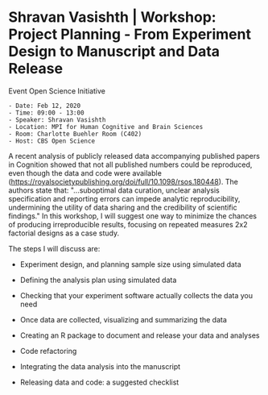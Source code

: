 # Shravan Vasishth | Workshop: Project Planning - From Experiment Design to Manuscript and Data Release
Event Open Science Initiative

    - Date: Feb 12, 2020
    - Time: 09:00 - 13:00
    - Speaker: Shravan Vasishth
    - Location: MPI for Human Cognitive and Brain Sciences
    - Room: Charlotte Buehler Room (C402)
    - Host: CBS Open Science

A recent analysis of publicly released data accompanying published papers in Cognition showed that not all published numbers could be reproduced, even though the data and code were available (https://royalsocietypublishing.org/doi/full/10.1098/rsos.180448). The authors state that: "...suboptimal data curation, unclear analysis specification and reporting errors can impede analytic reproducibility, undermining the utility of data sharing and the credibility of scientific findings." In this workshop, I will suggest one way to minimize the chances of producing irreproducible results, focusing on repeated measures 2x2 factorial designs as a case study.

The steps I will discuss are:

- Experiment design, and planning sample size using simulated data

- Defining the analysis plan using simulated data

- Checking that your experiment software actually collects the data you need

- Once data are collected, visualizing and summarizing the data

- Creating an R package to document and release your data and analyses

- Code refactoring

- Integrating the data analysis into the manuscript

- Releasing data and code: a suggested checklist 